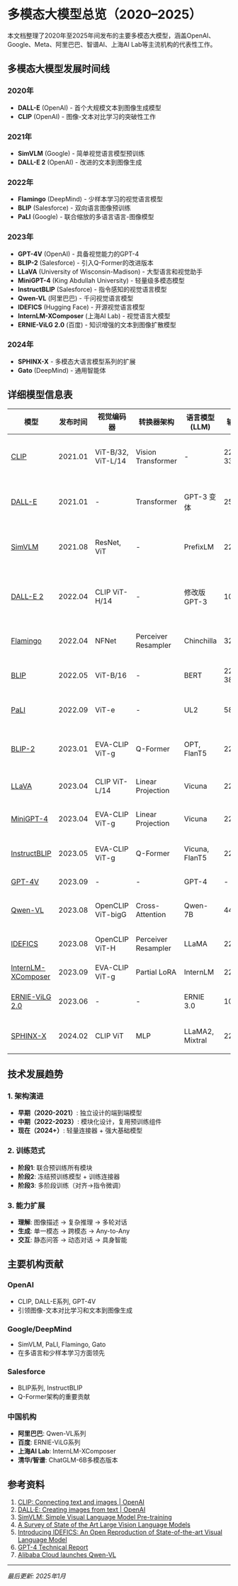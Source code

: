# 多模态大模型总览（2020–2025）

本文档整理了2020年至2025年间发布的主要多模态大模型，涵盖OpenAI、Google、Meta、阿里巴巴、智谱AI、上海AI Lab等主流机构的代表性工作。

## 多模态大模型发展时间线

### 2020年
- **DALL-E** (OpenAI) - 首个大规模文本到图像生成模型
- **CLIP** (OpenAI) - 图像-文本对比学习的突破性工作

### 2021年
- **SimVLM** (Google) - 简单视觉语言模型预训练
- **DALL-E 2** (OpenAI) - 改进的文本到图像生成

### 2022年
- **Flamingo** (DeepMind) - 少样本学习的视觉语言模型
- **BLIP** (Salesforce) - 双向语言图像预训练
- **PaLI** (Google) - 联合缩放的多语言语言-图像模型

### 2023年
- **GPT-4V** (OpenAI) - 具备视觉能力的GPT-4
- **BLIP-2** (Salesforce) - 引入Q-Former的改进版本
- **LLaVA** (University of Wisconsin-Madison) - 大型语言和视觉助手
- **MiniGPT-4** (King Abdullah University) - 轻量级多模态模型
- **InstructBLIP** (Salesforce) - 指令感知的视觉语言模型
- **Qwen-VL** (阿里巴巴) - 千问视觉语言模型
- **IDEFICS** (Hugging Face) - 开源视觉语言模型
- **InternLM-XComposer** (上海AI Lab) - 视觉语言大模型
- **ERNIE-ViLG 2.0** (百度) - 知识增强的文本到图像扩散模型

### 2024年
- **SPHINX-X** - 多模态大语言模型系列的扩展
- **Gato** (DeepMind) - 通用智能体

## 详细模型信息表

| 模型 | 发布时间 | 视觉编码器 | 转换器架构 | 语言模型(LLM) | 输入分辨率 | 模型大小 | 所属机构 | 主要特点 | 论文/链接 |
|------|----------|------------|------------|---------------|------------|----------|----------|----------|----------|
| [CLIP](https://openai.com/index/clip/) | 2021.01 | ViT-B/32, ViT-L/14 | Vision Transformer | - | 224×224, 336×336 | 63M-427M | OpenAI | 图像-文本对比学习的开创性工作 | [arXiv:2103.00020](https://arxiv.org/abs/2103.00020) |
| [DALL-E](https://openai.com/index/dall-e/) | 2021.01 | - | Transformer | GPT-3 变体 | 256×256 | 12B | OpenAI | 首个大规模文本到图像生成模型 | [arXiv:2102.12092](https://arxiv.org/abs/2102.12092) |
| [SimVLM](https://research.google/blog/simvlm-simple-visual-language-model-pre-training-with-weak-supervision/) | 2021.08 | ResNet, ViT | - | PrefixLM | 224×224 | 630M-4.6B | Google | 弱监督预训练的简单视觉语言模型 | [arXiv:2108.10904](https://arxiv.org/abs/2108.10904) |
| [DALL-E 2](https://openai.com/index/dall-e-2/) | 2022.04 | CLIP ViT-H/14 | - | 修改版GPT-3 | 1024×1024 | - | OpenAI | 改进的文本到图像生成，使用unCLIP | [arXiv:2204.06125](https://arxiv.org/abs/2204.06125) |
| [Flamingo](https://www.deepmind.com/blog/tackling-multiple-tasks-with-a-single-visual-language-model) | 2022.04 | NFNet | Perceiver Resampler | Chinchilla | 320×320 | 3B-80B | DeepMind | 少样本上下文学习能力 | [arXiv:2204.14198](https://arxiv.org/abs/2204.14198) |
| [BLIP](https://github.com/salesforce/BLIP) | 2022.05 | ViT-B/16 | - | BERT | 224×224, 384×384 | 129M-579M | Salesforce | 双向语言图像预训练 | [arXiv:2201.12086](https://arxiv.org/abs/2201.12086) |
| [PaLI](https://ai.googleblog.com/2022/09/pali-scaling-language-image-learning-in.html) | 2022.09 | ViT-e | - | UL2 | 588×588 | 17B | Google | 多语言视觉语言模型 | [arXiv:2209.06794](https://arxiv.org/abs/2209.06794) |
| [BLIP-2](https://github.com/salesforce/LAVIS/tree/main/projects/blip2) | 2023.01 | EVA-CLIP ViT-g | Q-Former | OPT, FlanT5 | 224×224 | 2.7B-11B | Salesforce | 引入Q-Former进行模态对齐 | [arXiv:2301.12597](https://arxiv.org/abs/2301.12597) |
| [LLaVA](https://llava-vl.github.io/) | 2023.04 | CLIP ViT-L/14 | Linear Projection | Vicuna | 224×224 | 7B-13B | UW-Madison等 | 视觉指令跟随能力 | [arXiv:2304.08485](https://arxiv.org/abs/2304.08485) |
| [MiniGPT-4](https://minigpt-4.github.io/) | 2023.04 | EVA-CLIP ViT-g | Linear Projection | Vicuna | 224×224 | 7B-13B | KAUST | 轻量级设计，强对话能力 | [arXiv:2304.10592](https://arxiv.org/abs/2304.10592) |
| [InstructBLIP](https://github.com/salesforce/LAVIS/tree/main/projects/instructblip) | 2023.05 | EVA-CLIP ViT-g | Q-Former | Vicuna, FlanT5 | 224×224 | 7B-11B | Salesforce | 指令感知的视觉语言理解 | [arXiv:2305.06500](https://arxiv.org/abs/2305.06500) |
| [GPT-4V](https://openai.com/research/gpt-4v-system-card) | 2023.09 | - | - | GPT-4 | - | - | OpenAI | 多模态版GPT-4 | [GPT-4V System Card](https://cdn.openai.com/papers/GPTV_System_Card.pdf) |
| [Qwen-VL](https://github.com/QwenLM/Qwen-VL) | 2023.08 | OpenCLIP ViT-bigG | Cross-Attention | Qwen-7B | 448×448 | 7B-72B | 阿里巴巴 | 支持多语言和高分辨率输入 | [arXiv:2308.12966](https://arxiv.org/abs/2308.12966) |
| [IDEFICS](https://huggingface.co/blog/idefics) | 2023.08 | OpenCLIP ViT-H | Perceiver Resampler | LLaMA | 224×224 | 9B-80B | Hugging Face | 开源Flamingo复现 | [HuggingFace Blog](https://huggingface.co/blog/idefics) |
| [InternLM-XComposer](https://github.com/InternLM/InternLM-XComposer) | 2023.09 | EVA-CLIP ViT-g | Partial LoRA | InternLM | 224×224 | 7B | 上海AI Lab | 图文创作能力 | [arXiv:2309.15112](https://arxiv.org/abs/2309.15112) |
| [ERNIE-ViLG 2.0](https://wenxin.baidu.com/ernie-vilg) | 2023.06 | - | - | ERNIE 3.0 | 1024×1024 | 24B | 百度 | 知识增强的文本到图像生成 | [arXiv:2210.15257](https://arxiv.org/abs/2210.15257) |
| [SPHINX-X](https://github.com/Alpha-VLLM/LLaMA2-Accessory/tree/main/SPHINX) | 2024.02 | CLIP ViT | MLP | LLaMA2, Mixtral | 224×224 | 7B-8×7B | - | 多模态大语言模型系列 | [arXiv:2402.05935](https://arxiv.org/abs/2402.05935) |

## 技术发展趋势

### 1. 架构演进
- **早期（2020-2021）**: 独立设计的端到端模型
- **中期（2022-2023）**: 模块化设计，复用预训练组件
- **现在（2024+）**: 轻量连接器 + 强大基础模型

### 2. 训练范式
- **阶段1**: 联合预训练所有模块
- **阶段2**: 冻结预训练模型 + 训练连接器
- **阶段3**: 多阶段训练（对齐→指令微调）

### 3. 能力扩展
- **理解**: 图像描述 → 复杂推理 → 多轮对话
- **生成**: 单一模态 → 跨模态 → Any-to-Any
- **交互**: 静态问答 → 动态对话 → 具身智能

## 主要机构贡献

### OpenAI
- CLIP, DALL-E系列, GPT-4V
- 引领图像-文本对比学习和文本到图像生成

### Google/DeepMind
- SimVLM, PaLI, Flamingo, Gato
- 在多语言和少样本学习方面领先

### Salesforce
- BLIP系列, InstructBLIP
- Q-Former架构的重要贡献

### 中国机构
- **阿里巴巴**: Qwen-VL系列
- **百度**: ERNIE-ViLG系列
- **上海AI Lab**: InternLM-XComposer
- **清华/智谱**: ChatGLM-6B多模态版本

## 参考资料

1. [CLIP: Connecting text and images | OpenAI](https://openai.com/index/clip/)
2. [DALL·E: Creating images from text | OpenAI](https://openai.com/index/dall-e/)
3. [SimVLM: Simple Visual Language Model Pre-training](https://research.google/blog/simvlm-simple-visual-language-model-pre-training-with-weak-supervision/)
4. [A Survey of State of the Art Large Vision Language Models](https://arxiv.org/html/2501.02189v5)
5. [Introducing IDEFICS: An Open Reproduction of State-of-the-art Visual Language Model](https://huggingface.co/blog/idefics)
6. [GPT-4 Technical Report](https://arxiv.org/abs/2303.08774)
7. [Alibaba Cloud launches Qwen-VL](https://technode.com/2023/08/28/alibaba-cloud-launches-open-source-large-vision-language-model-qwen-vl/)

---

*最后更新: 2025年1月*
